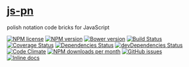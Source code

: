 [js-pn](http://aureooms.github.io/js-pn)
==

polish notation code bricks for JavaScript

[![NPM license](http://img.shields.io/npm/l/aureooms-js-pn.svg?style=flat)](https://raw.githubusercontent.com/aureooms/js-pn/master/LICENSE)
[![NPM version](http://img.shields.io/npm/v/aureooms-js-pn.svg?style=flat)](https://www.npmjs.org/package/aureooms-js-pn)
[![Bower version](http://img.shields.io/bower/v/aureooms-js-pn.svg?style=flat)](http://bower.io/search/?q=aureooms-js-pn)
[![Build Status](http://img.shields.io/travis/aureooms/js-pn.svg?style=flat)](https://travis-ci.org/aureooms/js-pn)
[![Coverage Status](http://img.shields.io/coveralls/aureooms/js-pn.svg?style=flat)](https://coveralls.io/r/aureooms/js-pn)
[![Dependencies Status](http://img.shields.io/david/aureooms/js-pn.svg?style=flat)](https://david-dm.org/aureooms/js-pn#info=dependencies)
[![devDependencies Status](http://img.shields.io/david/dev/aureooms/js-pn.svg?style=flat)](https://david-dm.org/aureooms/js-pn#info=devDependencies)
[![Code Climate](http://img.shields.io/codeclimate/github/aureooms/js-pn.svg?style=flat)](https://codeclimate.com/github/aureooms/js-pn)
[![NPM downloads per month](http://img.shields.io/npm/dm/aureooms-js-pn.svg?style=flat)](https://www.npmjs.org/package/aureooms-js-pn)
[![GitHub issues](http://img.shields.io/github/issues/aureooms/js-pn.svg?style=flat)](https://github.com/aureooms/js-pn/issues)
[![Inline docs](http://inch-ci.org/github/aureooms/js-pn.svg?branch=master&style=shields)](http://inch-ci.org/github/aureooms/js-pn)
